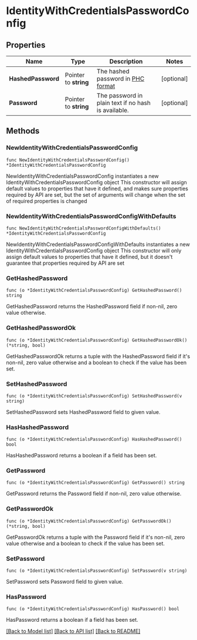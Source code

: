 # IdentityWithCredentialsPasswordConfig

## Properties

Name | Type | Description | Notes
------------ | ------------- | ------------- | -------------
**HashedPassword** | Pointer to **string** | The hashed password in [PHC format]( https://www.ory.sh/docs/kratos/concepts/credentials/username-email-password#hashed-password-format) | [optional] 
**Password** | Pointer to **string** | The password in plain text if no hash is available. | [optional] 

## Methods

### NewIdentityWithCredentialsPasswordConfig

`func NewIdentityWithCredentialsPasswordConfig() *IdentityWithCredentialsPasswordConfig`

NewIdentityWithCredentialsPasswordConfig instantiates a new IdentityWithCredentialsPasswordConfig object
This constructor will assign default values to properties that have it defined,
and makes sure properties required by API are set, but the set of arguments
will change when the set of required properties is changed

### NewIdentityWithCredentialsPasswordConfigWithDefaults

`func NewIdentityWithCredentialsPasswordConfigWithDefaults() *IdentityWithCredentialsPasswordConfig`

NewIdentityWithCredentialsPasswordConfigWithDefaults instantiates a new IdentityWithCredentialsPasswordConfig object
This constructor will only assign default values to properties that have it defined,
but it doesn't guarantee that properties required by API are set

### GetHashedPassword

`func (o *IdentityWithCredentialsPasswordConfig) GetHashedPassword() string`

GetHashedPassword returns the HashedPassword field if non-nil, zero value otherwise.

### GetHashedPasswordOk

`func (o *IdentityWithCredentialsPasswordConfig) GetHashedPasswordOk() (*string, bool)`

GetHashedPasswordOk returns a tuple with the HashedPassword field if it's non-nil, zero value otherwise
and a boolean to check if the value has been set.

### SetHashedPassword

`func (o *IdentityWithCredentialsPasswordConfig) SetHashedPassword(v string)`

SetHashedPassword sets HashedPassword field to given value.

### HasHashedPassword

`func (o *IdentityWithCredentialsPasswordConfig) HasHashedPassword() bool`

HasHashedPassword returns a boolean if a field has been set.

### GetPassword

`func (o *IdentityWithCredentialsPasswordConfig) GetPassword() string`

GetPassword returns the Password field if non-nil, zero value otherwise.

### GetPasswordOk

`func (o *IdentityWithCredentialsPasswordConfig) GetPasswordOk() (*string, bool)`

GetPasswordOk returns a tuple with the Password field if it's non-nil, zero value otherwise
and a boolean to check if the value has been set.

### SetPassword

`func (o *IdentityWithCredentialsPasswordConfig) SetPassword(v string)`

SetPassword sets Password field to given value.

### HasPassword

`func (o *IdentityWithCredentialsPasswordConfig) HasPassword() bool`

HasPassword returns a boolean if a field has been set.


[[Back to Model list]](../README.md#documentation-for-models) [[Back to API list]](../README.md#documentation-for-api-endpoints) [[Back to README]](../README.md)


